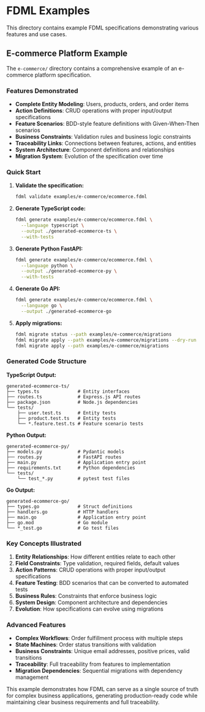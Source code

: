 # FDML Examples

This directory contains example FDML specifications demonstrating various features and use cases.

## E-commerce Platform Example

The `e-commerce/` directory contains a comprehensive example of an e-commerce platform specification.

### Features Demonstrated

- **Complete Entity Modeling**: Users, products, orders, and order items
- **Action Definitions**: CRUD operations with proper input/output specifications
- **Feature Scenarios**: BDD-style feature definitions with Given-When-Then scenarios
- **Business Constraints**: Validation rules and business logic constraints
- **Traceability Links**: Connections between features, actions, and entities
- **System Architecture**: Component definitions and relationships
- **Migration System**: Evolution of the specification over time

### Quick Start

1. **Validate the specification:**
   ```bash
   fdml validate examples/e-commerce/ecommerce.fdml
   ```

2. **Generate TypeScript code:**
   ```bash
   fdml generate examples/e-commerce/ecommerce.fdml \
     --language typescript \
     --output ./generated-ecommerce-ts \
     --with-tests
   ```

3. **Generate Python FastAPI:**
   ```bash
   fdml generate examples/e-commerce/ecommerce.fdml \
     --language python \
     --output ./generated-ecommerce-py \
     --with-tests
   ```

4. **Generate Go API:**
   ```bash
   fdml generate examples/e-commerce/ecommerce.fdml \
     --language go \
     --output ./generated-ecommerce-go
   ```

5. **Apply migrations:**
   ```bash
   fdml migrate status --path examples/e-commerce/migrations
   fdml migrate apply --path examples/e-commerce/migrations --dry-run
   fdml migrate apply --path examples/e-commerce/migrations
   ```

### Generated Code Structure

**TypeScript Output:**
```
generated-ecommerce-ts/
├── types.ts              # Entity interfaces
├── routes.ts             # Express.js API routes
├── package.json          # Node.js dependencies
└── tests/
    ├── user.test.ts      # Entity tests
    ├── product.test.ts   # Entity tests
    └── *.feature.test.ts # Feature scenario tests
```

**Python Output:**
```
generated-ecommerce-py/
├── models.py             # Pydantic models
├── routes.py             # FastAPI routes
├── main.py               # Application entry point
├── requirements.txt      # Python dependencies
└── tests/
    └── test_*.py         # pytest test files
```

**Go Output:**
```
generated-ecommerce-go/
├── types.go              # Struct definitions
├── handlers.go           # HTTP handlers
├── main.go               # Application entry point
├── go.mod                # Go module
└── *_test.go             # Go test files
```

### Key Concepts Illustrated

1. **Entity Relationships**: How different entities relate to each other
2. **Field Constraints**: Type validation, required fields, default values
3. **Action Patterns**: CRUD operations with proper input/output specifications
4. **Feature Testing**: BDD scenarios that can be converted to automated tests
5. **Business Rules**: Constraints that enforce business logic
6. **System Design**: Component architecture and dependencies
7. **Evolution**: How specifications can evolve using migrations

### Advanced Features

- **Complex Workflows**: Order fulfillment process with multiple steps
- **State Machines**: Order status transitions with validation
- **Business Constraints**: Unique email addresses, positive prices, valid transitions
- **Traceability**: Full traceability from features to implementation
- **Migration Dependencies**: Sequential migrations with dependency management

This example demonstrates how FDML can serve as a single source of truth for complex business applications, generating production-ready code while maintaining clear business requirements and full traceability.
